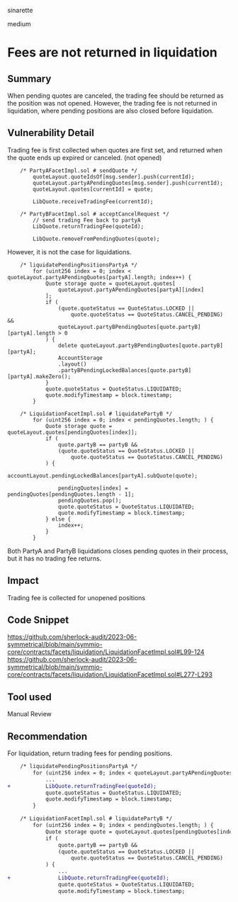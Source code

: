 sinarette

medium

# Fees are not returned in liquidation

## Summary

When pending quotes are canceled, the trading fee should be returned as the position was not opened.
However, the trading fee is not returned in liquidation, where pending positions are also closed before liquidation.

## Vulnerability Detail

Trading fee is first collected when quotes are first set, and returned when the quote ends up expired or canceled. (not opened)
```solidity
    /* PartyAFacetImpl.sol # sendQuote */
        quoteLayout.quoteIdsOf[msg.sender].push(currentId);
        quoteLayout.partyAPendingQuotes[msg.sender].push(currentId);
        quoteLayout.quotes[currentId] = quote;

        LibQuote.receiveTradingFee(currentId);

    /* PartyBFacetImpl.sol # acceptCancelRequest */
        // send trading Fee back to partyA
        LibQuote.returnTradingFee(quoteId);

        LibQuote.removeFromPendingQuotes(quote);
```

However, it is not the case for liquidations.
```solidity
    /* liquidatePendingPositionsPartyA */
        for (uint256 index = 0; index < quoteLayout.partyAPendingQuotes[partyA].length; index++) {
            Quote storage quote = quoteLayout.quotes[
                quoteLayout.partyAPendingQuotes[partyA][index]
            ];
            if (
                (quote.quoteStatus == QuoteStatus.LOCKED ||
                    quote.quoteStatus == QuoteStatus.CANCEL_PENDING) &&
                quoteLayout.partyBPendingQuotes[quote.partyB][partyA].length > 0
            ) {
                delete quoteLayout.partyBPendingQuotes[quote.partyB][partyA];
                AccountStorage
                .layout()
                .partyBPendingLockedBalances[quote.partyB][partyA].makeZero();
            }
            quote.quoteStatus = QuoteStatus.LIQUIDATED;
            quote.modifyTimestamp = block.timestamp;
        }

    /* LiquidationFacetImpl.sol # liquidatePartyB */
        for (uint256 index = 0; index < pendingQuotes.length; ) {
            Quote storage quote = quoteLayout.quotes[pendingQuotes[index]];
            if (
                quote.partyB == partyB &&
                (quote.quoteStatus == QuoteStatus.LOCKED ||
                    quote.quoteStatus == QuoteStatus.CANCEL_PENDING)
            ) {
                accountLayout.pendingLockedBalances[partyA].subQuote(quote);

                pendingQuotes[index] = pendingQuotes[pendingQuotes.length - 1];
                pendingQuotes.pop();
                quote.quoteStatus = QuoteStatus.LIQUIDATED;
                quote.modifyTimestamp = block.timestamp;
            } else {
                index++;
            }
        }
```

Both PartyA and PartyB liquidations closes pending quotes in their process, but it has no trading fee returns.

## Impact

Trading fee is collected for unopened positions

## Code Snippet

https://github.com/sherlock-audit/2023-06-symmetrical/blob/main/symmio-core/contracts/facets/liquidation/LiquidationFacetImpl.sol#L99-124
https://github.com/sherlock-audit/2023-06-symmetrical/blob/main/symmio-core/contracts/facets/liquidation/LiquidationFacetImpl.sol#L277-L293

## Tool used

Manual Review

## Recommendation

For liquidation, return trading fees for pending positions.
```diff
    /* liquidatePendingPositionsPartyA */
        for (uint256 index = 0; index < quoteLayout.partyAPendingQuotes[partyA].length; index++) {
            ...
+           LibQuote.returnTradingFee(quoteId);
            quote.quoteStatus = QuoteStatus.LIQUIDATED;
            quote.modifyTimestamp = block.timestamp;
        }

    /* LiquidationFacetImpl.sol # liquidatePartyB */
        for (uint256 index = 0; index < pendingQuotes.length; ) {
            Quote storage quote = quoteLayout.quotes[pendingQuotes[index]];
            if (
                quote.partyB == partyB &&
                (quote.quoteStatus == QuoteStatus.LOCKED ||
                    quote.quoteStatus == QuoteStatus.CANCEL_PENDING)
            ) {
                ...
+               LibQuote.returnTradingFee(quoteId);
                quote.quoteStatus = QuoteStatus.LIQUIDATED;
                quote.modifyTimestamp = block.timestamp;
```